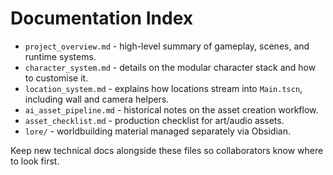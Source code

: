 # Documentation Index

- `project_overview.md` - high-level summary of gameplay, scenes, and runtime systems.
- `character_system.md` - details on the modular character stack and how to customise it.
- `location_system.md` - explains how locations stream into `Main.tscn`, including wall and camera helpers.
- `ai_asset_pipeline.md` - historical notes on the asset creation workflow.
- `asset_checklist.md` - production checklist for art/audio assets.
- `lore/` - worldbuilding material managed separately via Obsidian.

Keep new technical docs alongside these files so collaborators know where to look first.
